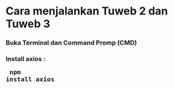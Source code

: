 # Cara menjalankan Tuweb 2 dan Tuweb 3

### Buka Terminal dan Command Promp (CMD)
### Install axios : <pre> npm install axios </pre>
